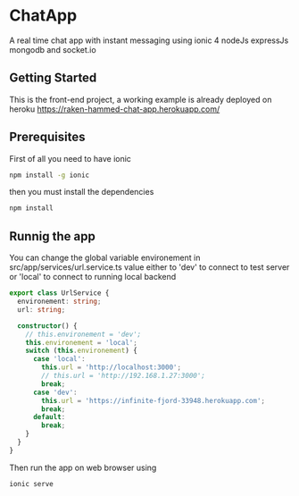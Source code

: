 # ChatApp
A real time chat app with instant messaging using ionic 4 nodeJs expressJs mongodb and socket.io

## Getting Started
This is the front-end project, a working example is already deployed on heroku 
https://raken-hammed-chat-app.herokuapp.com/
## Prerequisites
First of all you need to have ionic 
```bash
npm install -g ionic
```
then you must install the dependencies
```bash
npm install
```
## Runnig the app
You can change the global variable environement in src/app/services/url.service.ts value either to 'dev' to
connect to test server or 'local' to connect to running local backend
```typescript
export class UrlService {
  environement: string;
  url: string;

  constructor() {
    // this.environement = 'dev';
    this.environement = 'local';
    switch (this.environement) {
      case 'local':
        this.url = 'http://localhost:3000';
        // this.url = 'http://192.168.1.27:3000';
        break;
      case 'dev':
        this.url = 'https://infinite-fjord-33948.herokuapp.com';
        break;
      default:
        break;
    }
  }
}
```
Then run the app on web browser using 
```bash
ionic serve
```



